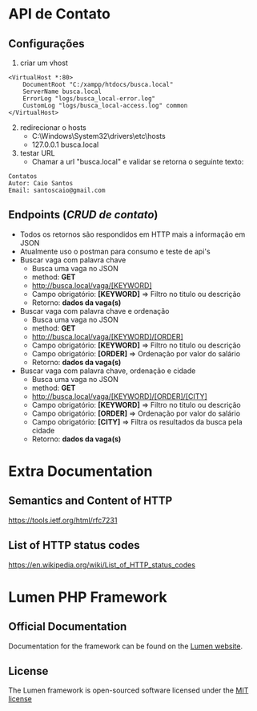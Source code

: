 # API de Contato

## Configurações
1. criar um vhost
```
<VirtualHost *:80>
    DocumentRoot "C:/xampp/htdocs/busca.local"
    ServerName busca.local
    ErrorLog "logs/busca_local-error.log"
    CustomLog "logs/busca_local-access.log" common
</VirtualHost>
```
2. redirecionar o hosts
    * C:\Windows\System32\drivers\etc\hosts
    * 127.0.0.1	busca.local
3. testar URL
    * Chamar a url "busca.local" e validar se retorna o seguinte texto:
```
Contatos
Autor: Caio Santos
Email: santoscaio@gmail.com
```

## Endpoints (*CRUD de contato*)
- Todos os retornos são respondidos em HTTP mais a informação em JSON
- Atualmente uso o postman para consumo e teste de api's
- Buscar vaga com palavra chave
    - Busca uma vaga no JSON
    - method: **GET**
    - http://busca.local/vaga/[KEYWORD]
    - Campo obrigatório: **[KEYWORD]** => Filtro no titulo ou descrição
    - Retorno: **dados da vaga(s)**
- Buscar vaga com palavra chave e ordenação
    - Busca uma vaga no JSON
    - method: **GET**
    - http://busca.local/vaga/[KEYWORD]/[ORDER]
    - Campo obrigatório: **[KEYWORD]** => Filtro no titulo ou descrição
    - Campo obrigatório: **[ORDER]** => Ordenação por valor do salário
    - Retorno: **dados da vaga(s)**
- Buscar vaga com palavra chave, ordenação e cidade
    - Busca uma vaga no JSON
    - method: **GET**
    - http://busca.local/vaga/[KEYWORD]/[ORDER]/[CITY]
    - Campo obrigatório: **[KEYWORD]** => Filtro no titulo ou descrição
    - Campo obrigatório: **[ORDER]** => Ordenação por valor do salário
    - Campo obrigatório: **[CITY]** => Filtra os resultados da busca pela cidade
    - Retorno: **dados da vaga(s)**

# Extra Documentation
## Semantics and Content of HTTP
https://tools.ietf.org/html/rfc7231

## List of HTTP status codes
https://en.wikipedia.org/wiki/List_of_HTTP_status_codes


# Lumen PHP Framework
## Official Documentation
Documentation for the framework can be found on the [Lumen website](http://lumen.laravel.com/docs).

## License
The Lumen framework is open-sourced software licensed under the [MIT license](http://opensource.org/licenses/MIT)
